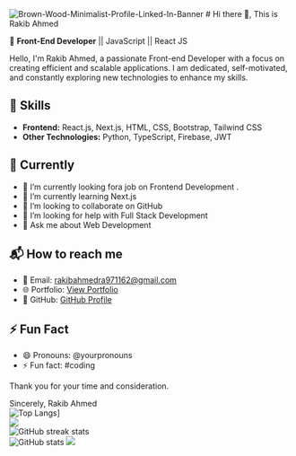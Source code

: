 <img src="https://i.ibb.co/3dSKxFg/Brown-Wood-Minimalist-Profile-Linked-In-Banner.jpg" alt="Brown-Wood-Minimalist-Profile-Linked-In-Banner" border="0">
# Hi there 👋, This is Rakib Ahmed

🚀 **Front-End Developer** || JavaScript || React JS

Hello, I'm Rakib Ahmed, a passionate Front-end Developer with a focus on creating efficient and scalable applications. I am dedicated, self-motivated, and constantly exploring new technologies to enhance my skills.

## 🔧 Skills

- **Frontend:** React.js, Next.js, HTML, CSS, Bootstrap, Tailwind CSS
- **Other Technologies:** Python, TypeScript, Firebase, JWT

## 🌱 Currently

- 🔭 I’m currently looking fora job on Frontend Development .
- 🌱 I’m currently learning Next.js
- 👯 I’m looking to collaborate on GitHub
- 🤔 I’m looking for help with Full Stack Development
- 💬 Ask me about Web Development

## 📬 How to reach me

- 📧 Email: rakibahmedra971162@gmail.com
- 🌐 Portfolio: [View Portfolio](https://your-portfolio-url.com)
- 🐙 GitHub: [GitHub Profile](https://github.com/YourGitHubUsername)

## ⚡ Fun Fact

- 😄 Pronouns: @yourpronouns
- ⚡ Fun fact: #coding

Thank you for your time and consideration.

Sincerely, Rakib Ahmed <br>
![Top Langs](https://github-readme-stats.vercel.app/api/top-langs/?username=devRokib)] <br/>
![](https://github.com/anuraghazra/github-readme-stats)<br/>
![GitHub streak stats](https://github-readme-streak-stats.herokuapp.com/?user=devRokib)  <br/>
![GitHub stats](https://github-readme-stats.vercel.app/api?username=devRokib&show_icons=true&count_private=true)
![](https://komarev.com/ghpvc/?username=devRokib&color=green) <br/>




